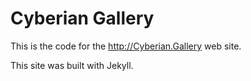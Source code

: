 # Cyberian Gallery

This is the code for the http://Cyberian.Gallery web site.

This site was built with Jekyll.
